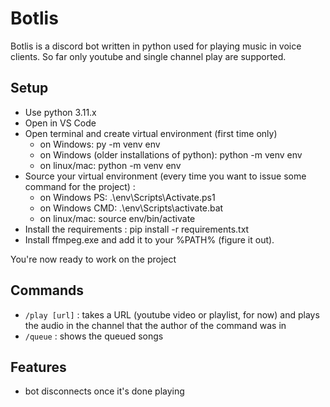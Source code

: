 # Botlis

Botlis is a discord bot written in python used for playing music in voice clients. So far only youtube and single channel play are supported.

## Setup
- Use python 3.11.x
- Open in VS Code
- Open terminal and create virtual environment (first time only)
  - on Windows: py -m venv env
  - on Windows (older installations of python): python -m venv env
  - on linux/mac: python -m venv env
- Source your virtual environment (every time you want to issue some command for the project) :
  - on Windows PS: .\env\Scripts\Activate.ps1
  - on Windows CMD: .\env\Scripts\activate.bat
  - on linux/mac: source env/bin/activate
- Install the requirements : pip install -r requirements.txt
- Install ffmpeg.exe and add it to your %PATH% (figure it out).

You're now ready to work on the project

## Commands
- `/play [url]` : takes a URL (youtube video or playlist, for now) and plays the audio in the channel that the author of the command was in
- `/queue` : shows the queued songs

## Features
- bot disconnects once it's done playing
